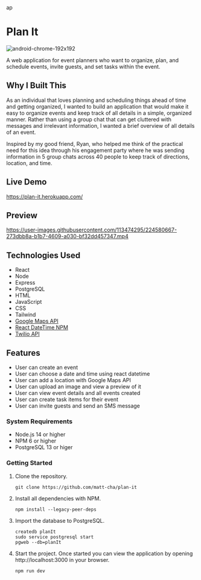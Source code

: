 ap





# Plan It
![android-chrome-192x192](https://user-images.githubusercontent.com/113474295/226087227-a2f23b12-8470-4c57-886e-5312d8b7e5a8.png)

A web application for event planners who want to organize, plan, and schedule events, invite guests, and set tasks within the event.

## Why I Built This

As an individual that loves planning and scheduling things ahead of time and getting organized, I wanted to build an application that would make it easy to organize events and keep track of all details in a simple, organized manner. Rather than using a group chat that can get cluttered with messages and irrelevant information, I wanted a brief overview of all details of an event.

Inspired by my good friend, Ryan, who helped me think of the practical need for this idea through his engagement party where he was sending information in 5 group chats across 40 people to keep track of directions, location, and time.

## Live Demo

https://plan-it.herokuapp.com/

## Preview

https://user-images.githubusercontent.com/113474295/224580667-273dbb8a-b1b7-4609-a030-bf32dd457347.mp4

## Technologies Used

- React
- Node
- Express
- PostgreSQL
- HTML
- JavaScript
- CSS
- Tailwind
- [Google Maps API](https://developers.google.com/maps)
- [React DateTime NPM](https://www.npmjs.com/package/react-datetime)
- [Twilio API](https://www.twilio.com/docs)

## Features

- User can create an event
- User can choose a date and time using react datetime
- User can add a location with Google Maps API
- User can upload an image and view a preview of it
- User can view event details and all events created
- User can create task items for their event
- User can invite guests and send an SMS message

### System Requirements

- Node.js 14 or higher
- NPM 6 or higher
- PostgreSQL 13 or higer

### Getting Started

1. Clone the repository.

    ```shell
    git clone https://github.com/matt-cha/plan-it
    ```

1. Install all dependencies with NPM.

    ```shell
    npm install --legacy-peer-deps
    ```

1. Import the database to PostgreSQL.

    ```shell
    createdb planIt
    sudo service postgresql start
    pgweb --db=planIt
    ```

1. Start the project. Once started you can view the application by opening http://localhost:3000 in your browser.

    ```shell
    npm run dev
    ```
